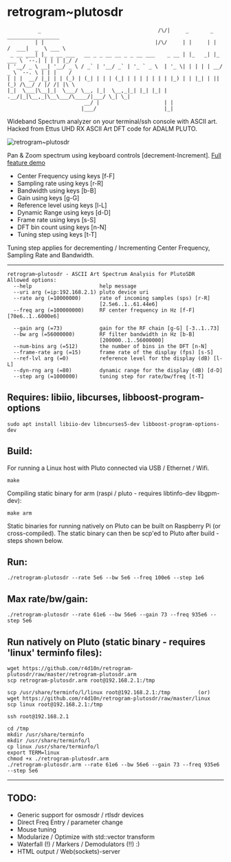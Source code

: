 # retrogram~plutosdr 

	          _                                      /\/|     _       _        _________________ 
	         | |                                    |/\/     | |     | |      /  ___|  _  \ ___ \
	 _ __ ___| |_ _ __ ___   __ _ _ __ __ _ _ __ ___    _ __ | |_   _| |_ ___ \ `--.| | | | |_/ /
	| '__/ _ \ __| '__/ _ \ / _` | '__/ _` | '_ ` _ \  | '_ \| | | | | __/ _ \ `--. \ | | |    / 
	| | |  __/ |_| | | (_) | (_| | | | (_| | | | | | | | |_) | | |_| | || (_) /\__/ / |/ /| |\ \ 
	|_|  \___|\__|_|  \___/ \__, |_|  \__,_|_| |_| |_| | .__/|_|\__,_|\__\___/\____/|___/ \_| \_|
	                         __/ |                     | |                                       
	                        |___/                      |_|                                       

Wideband Spectrum analyzer on your terminal/ssh console with ASCII art. 
Hacked from Ettus UHD RX ASCII Art DFT code for ADALM PLUTO.

![retrogram~plutosdr](https://imgur.com/6tB0f9V.jpg)

Pan & Zoom spectrum using keyboard controls [decrement-Increment]. [Full feature demo](https://www.youtube.com/watch?v=JnrknBrvYjw)

* Center Frequency using keys [f-F] 
* Sampling rate    using keys [r-R]
* Bandwidth 	   using keys [b-B]
* Gain 		   using keys [g-G]
* Reference level  using keys [l-L] 
* Dynamic Range    using keys [d-D]
* Frame rate       using keys [s-S]
* DFT bin count    using keys [n-N]
* Tuning step	   using keys [t-T]

Tuning step applies for decrementing / Incrementing Center Frequency, Sampling Rate and Bandwidth.

---
	retrogram~plutosdr - ASCII Art Spectrum Analysis for PlutoSDR	
	Allowed options:
	  --help                      help message
	  --uri arg (=ip:192.168.2.1) pluto device uri
	  --rate arg (=10000000)      rate of incoming samples (sps) [r-R] 
	                              [2.5e6..1..61.44e6]
	  --freq arg (=100000000)     RF center frequency in Hz [f-F] [70e6..1..6000e6]
	                               
	  --gain arg (=73)            gain for the RF chain [g-G] [-3..1..73]
	  --bw arg (=56000000)        RF filter bandwidth in Hz [b-B] 
	                              [200000..1..56000000]
	  --num-bins arg (=512)       the number of bins in the DFT [n-N]
	  --frame-rate arg (=15)      frame rate of the display (fps) [s-S]
	  --ref-lvl arg (=0)          reference level for the display (dB) [l-L]
	  --dyn-rng arg (=80)         dynamic range for the display (dB) [d-D]
	  --step arg (=1000000)       tuning step for rate/bw/freq [t-T]

## Requires: libiio, libcurses, libboost-program-options
	
	sudo apt install libiio-dev libncurses5-dev libboost-program-options-dev

## Build:

For running a Linux host with Pluto connected via USB / Ethernet / Wifi.

	make

Compiling static binary for arm (raspi / pluto - requires libtinfo-dev libgpm-dev):

	make arm

Static binaries for running natively on Pluto can be built on Raspberry Pi (or cross-compiled). 
The static binary can then be scp'ed to Pluto after build - steps shown below. 

## Run:

	./retrogram-plutosdr --rate 5e6 --bw 5e6 --freq 100e6 --step 1e6

## Max rate/bw/gain:

	./retrogram-plutosdr --rate 61e6 --bw 56e6 --gain 73 --freq 935e6 --step 5e6

## Run natively on Pluto (static binary - requires 'linux' terminfo files):

	wget https://github.com/r4d10n/retrogram-plutosdr/raw/master/retrogram-plutosdr.arm
	scp retrogram-plutosdr.arm root@192.168.2.1:/tmp

	scp /usr/share/terminfo/l/linux root@192.168.2.1:/tmp         (or)  
	wget https://github.com/r4d10n/retrogram-plutosdr/raw/master/linux 
	scp linux root@192.168.2.1:/tmp

	ssh root@192.168.2.1

<inside pluto shell>	

	cd /tmp
	mkdir /usr/share/terminfo
	mkdir /usr/share/terminfo/l
	cp linux /usr/share/terminfo/l
	export TERM=linux
	chmod +x ./retrogram-plutosdr.arm
	./retrogram-plutosdr.arm --rate 61e6 --bw 56e6 --gain 73 --freq 935e6 --step 5e6

---

## TODO:

* Generic support for osmosdr / rtlsdr devices
* Direct Freq Entry / parameter change 
* Mouse tuning
* Modularize / Optimize with std::vector transform
* Waterfall (!) / Markers / Demodulators (!!) :)
* HTML output / Web(sockets)-server
